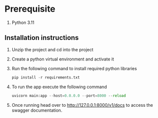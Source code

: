 # Prerequisite

1. Python 3.11



## Installation instructions

1. Unzip the project and cd into the project

2. Create a python virtual environment and activate it

3. Run the following command to install required python libraries 
   
   ```python
   pip install -r requirements.txt
   ```

4. To run the app execute the following command
   
   ```python
   uvicorn main:app --host=0.0.0.0 --port=8000 --reload
   ```

5. Once running head over to http://127.0.0.1:8000/v1/docs to access the swagger documentation.
   
   
